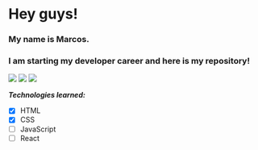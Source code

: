 # Hey guys!
### My name is Marcos.
### I am starting my developer career and here is my repository!

[<img src="https://img.icons8.com/color/48/000000/linkedin.png"/>](https://www.linkedin.com/in/marcos-soares27/)  [<img src="https://img.icons8.com/fluency/48/000000/instagram-new.png"/>](https://www.instagram.com/marcos_soares27/)   [<img src="https://img.icons8.com/fluency/48/000000/twitter.png"/>](https://twitter.com/Markessoares)

**_Technologies learned:_**
- [x] HTML
- [x] CSS
- [ ] JavaScript
- [ ] React
